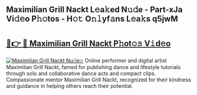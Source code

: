## Maximilian Grill Nackt L𝚎a𝚔ed N𝚞𝚍e - Part-xJa Vi𝚍𝚎o P𝚑𝚘tos - H𝚘𝚝 O𝚗𝚕yf𝚊ns L𝚎a𝚔s q5jwM

# <h2><a href="http://kf70ttv.oniu.top/?m=Maximilian+Grill+Nackt">🔗👉 🔴 Maximilian Grill Nackt P𝚑ot𝚘𝚜 V𝚒d𝚎o</a></h2>

[![Maximilian Grill Nackt Nu𝚍e𝚜](https://i.imgur.com/0qMVB7G.gif)](http://kf70ttv.oniu.top/?m=Maximilian+Grill+Nackt)
Online performer and digital artist Maximilian Grill Nackt, famed for publishing dance and lifestyle tutorials through solo and collaborative dance acts and compact clips. Compassionate mentor Maximilian Grill Nackt, recognized for their kindness and guidance in helping others reach their potential.  
